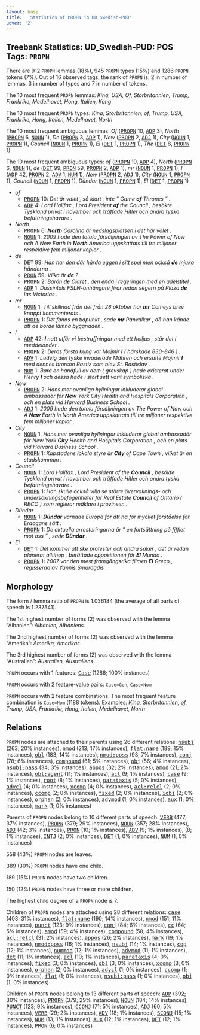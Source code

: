```yaml
---
layout: base
title:  'Statistics of PROPN in UD_Swedish-PUD'
udver: '2'
---
```


## Treebank Statistics: UD_Swedish-PUD: POS Tags: `PROPN`

There are 912 `PROPN` lemmas (18%), 945 `PROPN` types (15%) and 1286 `PROPN` tokens (7%).
Out of 16 observed tags, the rank of `PROPN` is: 2 in number of lemmas, 3 in number of types and 7 in number of tokens.

The 10 most frequent `PROPN` lemmas: <em>Kina, USA, Of, Storbritannien, Trump, Frankrike, Medelhavet, Hong, Italien, Kong</em>

The 10 most frequent `PROPN` types:  <em>Kina, Storbritannien, of, Trump, USA, Frankrike, Hong, Italien, Medelhavet, North</em>

The 10 most frequent ambiguous lemmas: <em>Of</em> (<tt><a href="sv_pud-pos-PROPN.html">PROPN</a></tt> 10, <tt><a href="sv_pud-pos-ADP.html">ADP</a></tt> 3), <em>North</em> (<tt><a href="sv_pud-pos-PROPN.html">PROPN</a></tt> 6, <tt><a href="sv_pud-pos-NOUN.html">NOUN</a></tt> 1), <em>De</em> (<tt><a href="sv_pud-pos-PROPN.html">PROPN</a></tt> 3, <tt><a href="sv_pud-pos-ADP.html">ADP</a></tt> 1), <em>New</em> (<tt><a href="sv_pud-pos-PROPN.html">PROPN</a></tt> 2, <tt><a href="sv_pud-pos-ADJ.html">ADJ</a></tt> 1), <em>City</em> (<tt><a href="sv_pud-pos-NOUN.html">NOUN</a></tt> 1, <tt><a href="sv_pud-pos-PROPN.html">PROPN</a></tt> 1), <em>Council</em> (<tt><a href="sv_pud-pos-NOUN.html">NOUN</a></tt> 1, <tt><a href="sv_pud-pos-PROPN.html">PROPN</a></tt> 1), <em>El</em> (<tt><a href="sv_pud-pos-DET.html">DET</a></tt> 1, <tt><a href="sv_pud-pos-PROPN.html">PROPN</a></tt> 1), <em>The</em> (<tt><a href="sv_pud-pos-DET.html">DET</a></tt> 8, <tt><a href="sv_pud-pos-PROPN.html">PROPN</a></tt> 1)

The 10 most frequent ambiguous types:  <em>of</em> (<tt><a href="sv_pud-pos-PROPN.html">PROPN</a></tt> 10, <tt><a href="sv_pud-pos-ADP.html">ADP</a></tt> 4), <em>North</em> (<tt><a href="sv_pud-pos-PROPN.html">PROPN</a></tt> 6, <tt><a href="sv_pud-pos-NOUN.html">NOUN</a></tt> 1), <em>de</em> (<tt><a href="sv_pud-pos-DET.html">DET</a></tt> 99, <tt><a href="sv_pud-pos-PRON.html">PRON</a></tt> 59, <tt><a href="sv_pud-pos-PROPN.html">PROPN</a></tt> 2, <tt><a href="sv_pud-pos-ADP.html">ADP</a></tt> 1), <em>mr</em> (<tt><a href="sv_pud-pos-NOUN.html">NOUN</a></tt> 1, <tt><a href="sv_pud-pos-PROPN.html">PROPN</a></tt> 1), <em>I</em> (<tt><a href="sv_pud-pos-ADP.html">ADP</a></tt> 42, <tt><a href="sv_pud-pos-PROPN.html">PROPN</a></tt> 2, <tt><a href="sv_pud-pos-ADV.html">ADV</a></tt> 1, <tt><a href="sv_pud-pos-NUM.html">NUM</a></tt> 1), <em>New</em> (<tt><a href="sv_pud-pos-PROPN.html">PROPN</a></tt> 2, <tt><a href="sv_pud-pos-ADJ.html">ADJ</a></tt> 1), <em>City</em> (<tt><a href="sv_pud-pos-NOUN.html">NOUN</a></tt> 1, <tt><a href="sv_pud-pos-PROPN.html">PROPN</a></tt> 1), <em>Council</em> (<tt><a href="sv_pud-pos-NOUN.html">NOUN</a></tt> 1, <tt><a href="sv_pud-pos-PROPN.html">PROPN</a></tt> 1), <em>Dündar</em> (<tt><a href="sv_pud-pos-NOUN.html">NOUN</a></tt> 1, <tt><a href="sv_pud-pos-PROPN.html">PROPN</a></tt> 1), <em>El</em> (<tt><a href="sv_pud-pos-DET.html">DET</a></tt> 1, <tt><a href="sv_pud-pos-PROPN.html">PROPN</a></tt> 1)


* <em>of</em>
  * <tt><a href="sv_pud-pos-PROPN.html">PROPN</a></tt> 10: <em>Det är valet , så klart , inte ” Game <b>of</b> Thrones ” .</em>
  * <tt><a href="sv_pud-pos-ADP.html">ADP</a></tt> 4: <em>Lord Halifax , Lord President <b>of</b> the Council , besökte Tyskland privat i november och träffade Hitler och andra tyska befattningshavare .</em>
* <em>North</em>
  * <tt><a href="sv_pud-pos-PROPN.html">PROPN</a></tt> 6: <em><b>North</b> Carolina är nedslagsplatsen i det här valet .</em>
  * <tt><a href="sv_pud-pos-NOUN.html">NOUN</a></tt> 1: <em>2009 hade den totala försäljningen av The Power of Now och A New Earth in <b>North</b> America uppskattats till tre miljoner respektive fem miljoner kopior .</em>
* <em>de</em>
  * <tt><a href="sv_pud-pos-DET.html">DET</a></tt> 99: <em>Han har den där hårda eggen i sitt spel men också <b>de</b> mjuka händerna .</em>
  * <tt><a href="sv_pud-pos-PRON.html">PRON</a></tt> 59: <em>Vilka är <b>de</b> ?</em>
  * <tt><a href="sv_pud-pos-PROPN.html">PROPN</a></tt> 2: <em>Barón <b>de</b> Claret , den enda i regeringen med en adelstitel .</em>
  * <tt><a href="sv_pud-pos-ADP.html">ADP</a></tt> 1: <em>Dussintals FSLN-anhängare firar redan segern på Plaza <b>de</b> las Victorias .</em>
* <em>mr</em>
  * <tt><a href="sv_pud-pos-NOUN.html">NOUN</a></tt> 1: <em>Till skillnad från det från 28 oktober har <b>mr</b> Comeys brev knappt kommenterats .</em>
  * <tt><a href="sv_pud-pos-PROPN.html">PROPN</a></tt> 1: <em>Det fanns en tidpunkt , sade <b>mr</b> Panvalkar , då han kände att de borde lämna byggnaden .</em>
* <em>I</em>
  * <tt><a href="sv_pud-pos-ADP.html">ADP</a></tt> 42: <em><b>I</b> natt utför vi bestraffningar med ett helljus , står det i meddelandet .</em>
  * <tt><a href="sv_pud-pos-PROPN.html">PROPN</a></tt> 2: <em>Deras första kung var Mojmír <b>I</b> ( härskade 830–846 ) .</em>
  * <tt><a href="sv_pud-pos-ADV.html">ADV</a></tt> 1: <em>Ludvig den tyske invaderade Mähren och ersatte Mojmír <b>I</b> med dennes brorson Rastiz som blev St. Rastislav .</em>
  * <tt><a href="sv_pud-pos-NUM.html">NUM</a></tt> 1: <em>Bara en handfull av dem ( grevskap ) hade existerat under Henry <b>I</b> och dessa hade i stort sett varit symboliska .</em>
* <em>New</em>
  * <tt><a href="sv_pud-pos-PROPN.html">PROPN</a></tt> 2: <em>Hans mer ovanliga hyllningar inkluderar global ambassadör för <b>New</b> York City Health and Hospitals Corporation , och en plats vid Harvard Business School .</em>
  * <tt><a href="sv_pud-pos-ADJ.html">ADJ</a></tt> 1: <em>2009 hade den totala försäljningen av The Power of Now och A <b>New</b> Earth in North America uppskattats till tre miljoner respektive fem miljoner kopior .</em>
* <em>City</em>
  * <tt><a href="sv_pud-pos-NOUN.html">NOUN</a></tt> 1: <em>Hans mer ovanliga hyllningar inkluderar global ambassadör för New York <b>City</b> Health and Hospitals Corporation , och en plats vid Harvard Business School .</em>
  * <tt><a href="sv_pud-pos-PROPN.html">PROPN</a></tt> 1: <em>Kapstadens lokala styre är <b>City</b> of Cape Town , vilket är en stadskommun .</em>
* <em>Council</em>
  * <tt><a href="sv_pud-pos-NOUN.html">NOUN</a></tt> 1: <em>Lord Halifax , Lord President of the <b>Council</b> , besökte Tyskland privat i november och träffade Hitler och andra tyska befattningshavare .</em>
  * <tt><a href="sv_pud-pos-PROPN.html">PROPN</a></tt> 1: <em>Han skulle också vilja se större övervaknings- och undersökningsbefogenheter för Real Estate <b>Council</b> of Ontario ( RECO ) som reglerar mäklare i provinsen .</em>
* <em>Dündar</em>
  * <tt><a href="sv_pud-pos-NOUN.html">NOUN</a></tt> 1: <em><b>Dündar</b> varnade Europa för att ha för mycket förståelse för Erdogans sätt .</em>
  * <tt><a href="sv_pud-pos-PROPN.html">PROPN</a></tt> 1: <em>De aktuella arresteringarna är ” en fortsättning på fifflet mot oss ” , sade <b>Dündar</b> .</em>
* <em>El</em>
  * <tt><a href="sv_pud-pos-DET.html">DET</a></tt> 1: <em>Det kommer att ske protester och andra saker , det är redan planerat alltihop , berättade oppositionen för <b>El</b> Mundo .</em>
  * <tt><a href="sv_pud-pos-PROPN.html">PROPN</a></tt> 1: <em>2007 var den mest framgångsrika filmen <b>El</b> Greco , regisserad av Yannis Smaragdis .</em>

## Morphology

The form / lemma ratio of `PROPN` is 1.036184 (the average of all parts of speech is 1.237541).

The 1st highest number of forms (2) was observed with the lemma “Albanien”: <em>Albanien, Albaniens</em>.

The 2nd highest number of forms (2) was observed with the lemma “Amerika”: <em>Amerika, Amerikas</em>.

The 3rd highest number of forms (2) was observed with the lemma “Australien”: <em>Australien, Australiens</em>.

`PROPN` occurs with 1 features: <tt><a href="sv_pud-feat-Case.html">Case</a></tt> (1286; 100% instances)

`PROPN` occurs with 2 feature-value pairs: `Case=Gen`, `Case=Nom`

`PROPN` occurs with 2 feature combinations.
The most frequent feature combination is `Case=Nom` (1188 tokens).
Examples: <em>Kina, Storbritannien, of, Trump, USA, Frankrike, Hong, Italien, Medelhavet, North</em>


## Relations

`PROPN` nodes are attached to their parents using 26 different relations: <tt><a href="sv_pud-dep-nsubj.html">nsubj</a></tt> (263; 20% instances), <tt><a href="sv_pud-dep-nmod.html">nmod</a></tt> (213; 17% instances), <tt><a href="sv_pud-dep-flat-name.html">flat:name</a></tt> (189; 15% instances), <tt><a href="sv_pud-dep-obl.html">obl</a></tt> (183; 14% instances), <tt><a href="sv_pud-dep-nmod-poss.html">nmod:poss</a></tt> (93; 7% instances), <tt><a href="sv_pud-dep-conj.html">conj</a></tt> (78; 6% instances), <tt><a href="sv_pud-dep-compound.html">compound</a></tt> (61; 5% instances), <tt><a href="sv_pud-dep-obj.html">obj</a></tt> (56; 4% instances), <tt><a href="sv_pud-dep-nsubj-pass.html">nsubj:pass</a></tt> (34; 3% instances), <tt><a href="sv_pud-dep-appos.html">appos</a></tt> (32; 2% instances), <tt><a href="sv_pud-dep-amod.html">amod</a></tt> (21; 2% instances), <tt><a href="sv_pud-dep-obl-agent.html">obl:agent</a></tt> (11; 1% instances), <tt><a href="sv_pud-dep-acl.html">acl</a></tt> (9; 1% instances), <tt><a href="sv_pud-dep-case.html">case</a></tt> (9; 1% instances), <tt><a href="sv_pud-dep-root.html">root</a></tt> (8; 1% instances), <tt><a href="sv_pud-dep-parataxis.html">parataxis</a></tt> (5; 0% instances), <tt><a href="sv_pud-dep-advcl.html">advcl</a></tt> (4; 0% instances), <tt><a href="sv_pud-dep-xcomp.html">xcomp</a></tt> (4; 0% instances), <tt><a href="sv_pud-dep-acl-relcl.html">acl:relcl</a></tt> (2; 0% instances), <tt><a href="sv_pud-dep-ccomp.html">ccomp</a></tt> (2; 0% instances), <tt><a href="sv_pud-dep-fixed.html">fixed</a></tt> (2; 0% instances), <tt><a href="sv_pud-dep-iobj.html">iobj</a></tt> (2; 0% instances), <tt><a href="sv_pud-dep-orphan.html">orphan</a></tt> (2; 0% instances), <tt><a href="sv_pud-dep-advmod.html">advmod</a></tt> (1; 0% instances), <tt><a href="sv_pud-dep-aux.html">aux</a></tt> (1; 0% instances), <tt><a href="sv_pud-dep-mark.html">mark</a></tt> (1; 0% instances)

Parents of `PROPN` nodes belong to 10 different parts of speech: <tt><a href="sv_pud-pos-VERB.html">VERB</a></tt> (477; 37% instances), <tt><a href="sv_pud-pos-PROPN.html">PROPN</a></tt> (379; 29% instances), <tt><a href="sv_pud-pos-NOUN.html">NOUN</a></tt> (357; 28% instances), <tt><a href="sv_pud-pos-ADJ.html">ADJ</a></tt> (42; 3% instances), <tt><a href="sv_pud-pos-PRON.html">PRON</a></tt> (10; 1% instances), <tt><a href="sv_pud-pos-ADV.html">ADV</a></tt> (9; 1% instances),  (8; 1% instances), <tt><a href="sv_pud-pos-INTJ.html">INTJ</a></tt> (2; 0% instances), <tt><a href="sv_pud-pos-DET.html">DET</a></tt> (1; 0% instances), <tt><a href="sv_pud-pos-NUM.html">NUM</a></tt> (1; 0% instances)

558 (43%) `PROPN` nodes are leaves.

389 (30%) `PROPN` nodes have one child.

189 (15%) `PROPN` nodes have two children.

150 (12%) `PROPN` nodes have three or more children.

The highest child degree of a `PROPN` node is 7.

Children of `PROPN` nodes are attached using 28 different relations: <tt><a href="sv_pud-dep-case.html">case</a></tt> (403; 31% instances), <tt><a href="sv_pud-dep-flat-name.html">flat:name</a></tt> (190; 14% instances), <tt><a href="sv_pud-dep-nmod.html">nmod</a></tt> (151; 11% instances), <tt><a href="sv_pud-dep-punct.html">punct</a></tt> (123; 9% instances), <tt><a href="sv_pud-dep-conj.html">conj</a></tt> (84; 6% instances), <tt><a href="sv_pud-dep-cc.html">cc</a></tt> (64; 5% instances), <tt><a href="sv_pud-dep-amod.html">amod</a></tt> (59; 4% instances), <tt><a href="sv_pud-dep-compound.html">compound</a></tt> (58; 4% instances), <tt><a href="sv_pud-dep-acl-relcl.html">acl:relcl</a></tt> (31; 2% instances), <tt><a href="sv_pud-dep-appos.html">appos</a></tt> (26; 2% instances), <tt><a href="sv_pud-dep-mark.html">mark</a></tt> (19; 1% instances), <tt><a href="sv_pud-dep-nmod-poss.html">nmod:poss</a></tt> (16; 1% instances), <tt><a href="sv_pud-dep-nsubj.html">nsubj</a></tt> (14; 1% instances), <tt><a href="sv_pud-dep-cop.html">cop</a></tt> (12; 1% instances), <tt><a href="sv_pud-dep-nummod.html">nummod</a></tt> (12; 1% instances), <tt><a href="sv_pud-dep-advmod.html">advmod</a></tt> (11; 1% instances), <tt><a href="sv_pud-dep-det.html">det</a></tt> (11; 1% instances), <tt><a href="sv_pud-dep-acl.html">acl</a></tt> (10; 1% instances), <tt><a href="sv_pud-dep-parataxis.html">parataxis</a></tt> (4; 0% instances), <tt><a href="sv_pud-dep-fixed.html">fixed</a></tt> (3; 0% instances), <tt><a href="sv_pud-dep-obl.html">obl</a></tt> (3; 0% instances), <tt><a href="sv_pud-dep-xcomp.html">xcomp</a></tt> (3; 0% instances), <tt><a href="sv_pud-dep-orphan.html">orphan</a></tt> (2; 0% instances), <tt><a href="sv_pud-dep-advcl.html">advcl</a></tt> (1; 0% instances), <tt><a href="sv_pud-dep-ccomp.html">ccomp</a></tt> (1; 0% instances), <tt><a href="sv_pud-dep-flat.html">flat</a></tt> (1; 0% instances), <tt><a href="sv_pud-dep-nsubj-pass.html">nsubj:pass</a></tt> (1; 0% instances), <tt><a href="sv_pud-dep-obj.html">obj</a></tt> (1; 0% instances)

Children of `PROPN` nodes belong to 13 different parts of speech: <tt><a href="sv_pud-pos-ADP.html">ADP</a></tt> (392; 30% instances), <tt><a href="sv_pud-pos-PROPN.html">PROPN</a></tt> (379; 29% instances), <tt><a href="sv_pud-pos-NOUN.html">NOUN</a></tt> (184; 14% instances), <tt><a href="sv_pud-pos-PUNCT.html">PUNCT</a></tt> (123; 9% instances), <tt><a href="sv_pud-pos-CCONJ.html">CCONJ</a></tt> (71; 5% instances), <tt><a href="sv_pud-pos-ADJ.html">ADJ</a></tt> (60; 5% instances), <tt><a href="sv_pud-pos-VERB.html">VERB</a></tt> (29; 2% instances), <tt><a href="sv_pud-pos-ADV.html">ADV</a></tt> (18; 1% instances), <tt><a href="sv_pud-pos-SCONJ.html">SCONJ</a></tt> (15; 1% instances), <tt><a href="sv_pud-pos-NUM.html">NUM</a></tt> (13; 1% instances), <tt><a href="sv_pud-pos-AUX.html">AUX</a></tt> (12; 1% instances), <tt><a href="sv_pud-pos-DET.html">DET</a></tt> (12; 1% instances), <tt><a href="sv_pud-pos-PRON.html">PRON</a></tt> (6; 0% instances)

